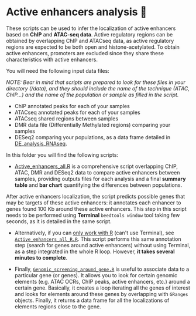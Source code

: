 # Active enhancers analysis :signal_strength:

These scripts can be used to infer the localization of active enhancers based on **ChIP** and **ATAC-seq data**. Active regulatory regions can be obtained by overlapping ChIP and ATACseq data, as active regulatory regions are expected to be both open and histone-acetylated. To obtain active enhancers, promoters are excluded since they share these characteristics with active enhancers. 

You will need the following input data files:

*NOTE: Bear in mind that scripts are prepared to look for these files in your directory (/data), and they should include the name of the technique (ATAC, ChIP...) and the name of the population or sample as filled in the script.*
- ChIP annotated peaks for each of your samples
- ATACseq annotated peaks for each of your samples
- ATACseq shared regions between samples
- DMR data file (Differentially Methylated regions) comparing your samples
- DESeq2 comparing your populations, as a data frame detailed in [DE_analysis_RNAseq](https://github.com/patriciasolesanchez/PSlab/blob/master/DE_analysis_RNAseq/DE_analysis_RNAseq_1vs1.R).

In this folder you will find the following scripts:

* [Active_enhancers_all.R](https://github.com/patriciasolesanchez/PSlab/blob/master/Active_enhancers_analysis/Active_enhancers_all.R) is a comprehensive script overlapping ChIP, ATAC, DMR and DESeq2 data to compare active enhancers between samples, providing outputs files for each analysis and a final **summary table** and **bar chart** quantifying the differences between populations.

After active enhancers localization, the script predicts possible genes that may be targets of these active enhancers: it annotates each enhancer to genes found 100 Kb around these active enhancers. This step in this script needs to be performed using **Terminal** `beedtools window` tool taking few seconds, as it is detailed in the same script. 

* Alternatively, if you can <ins>only work with R</ins> (can't use Terminal), see [`Active_enhancers_all_R.R`](https://github.com/patriciasolesanchez/PSlab/blob/master/Active_enhancers_analysis/Active_enhancers_all_R.R). This script performs this same annotation step (search for genes around active enhancers) without using Terminal, as a step integrated in the whole R loop. However, **it takes several minutes to complete**.

* Finally, [`Genomic_screening_around_gene.R`](https://github.com/patriciasolesanchez/PSlab/blob/master/Active_enhancers_analysis/Genomic_screening_around_gene.R) is useful to associate data to a particular gene (or genes). It allows you to look for certain genomic elements (e.g. ATAC OCRs, ChIP peaks, active enhancers, etc.) around a certain gene. Basically, it creates a loop iterating all the genes of interest and looks for elements around these genes by overlapping with `GRanges` objects. Finally, it returns a data frame for all the localizations of elements regions close to the gene.
